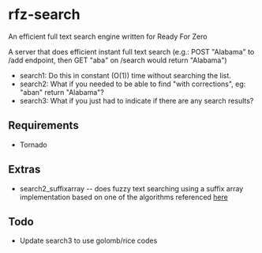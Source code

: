 rfz-search
==========

An efficient full text search engine written for Ready For Zero 

A server that does efficient instant full text search (e.g.: POST "Alabama" to /add endpoint, then GET "aba" on /search would return "Alabama")

 - search1: Do this in constant (O(1)) time without searching the list.
 - search2: What if you needed to be able to find "with corrections", eg: "aban" return "Alabama"?
 - search3: What if you just had to indicate if there are any search results?

Requirements
------------
 - Tornado

Extras
------
 - search2\_suffixarray -- does fuzzy text searching using a suffix array implementation based on one of the algorithms referenced [here](http://www.cs.umd.edu/grad/scholarlypapers/papers/ghodsi.pdf)

Todo
----
 - Update search3 to use golomb/rice codes
